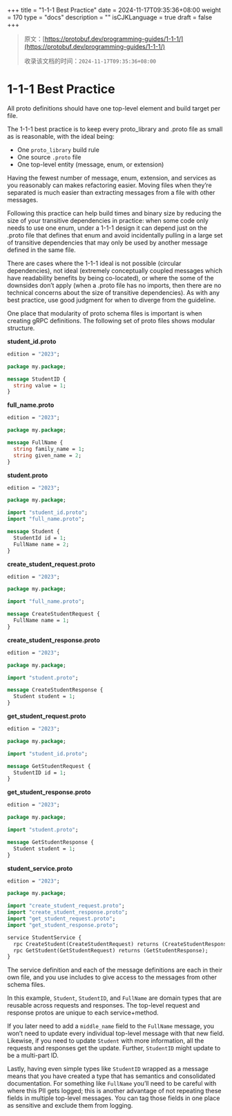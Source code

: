 +++
title = "1-1-1 Best Practice"
date = 2024-11-17T09:35:36+08:00
weight = 170
type = "docs"
description = ""
isCJKLanguage = true
draft = false
+++

> 原文：[https://protobuf.dev/programming-guides/1-1-1/](https://protobuf.dev/programming-guides/1-1-1/)
>
> 收录该文档的时间：`2024-11-17T09:35:36+08:00`

# 1-1-1 Best Practice

All proto definitions should have one top-level element and build target per file.



The 1-1-1 best practice is to keep every proto_library and .proto file as small as is reasonable, with the ideal being:

- One `proto_library` build rule
- One source `.proto` file
- One top-level entity (message, enum, or extension)

Having the fewest number of message, enum, extension, and services as you reasonably can makes refactoring easier. Moving files when they’re separated is much easier than extracting messages from a file with other messages.

Following this practice can help build times and binary size by reducing the size of your transitive dependencies in practice: when some code only needs to use one enum, under a 1-1-1 design it can depend just on the .proto file that defines that enum and avoid incidentally pulling in a large set of transitive dependencies that may only be used by another message defined in the same file.

There are cases where the 1-1-1 ideal is not possible (circular dependencies), not ideal (extremely conceptually coupled messages which have readability benefits by being co-located), or where the some of the downsides don’t apply (when a .proto file has no imports, then there are no technical concerns about the size of transitive dependencies). As with any best practice, use good judgment for when to diverge from the guideline.

One place that modularity of proto schema files is important is when creating gRPC definitions. The following set of proto files shows modular structure.

**student_id.proto**

```proto
edition = "2023";

package my.package;

message StudentID {
  string value = 1;
}
```

**full_name.proto**

```proto
edition = "2023";

package my.package;

message FullName {
  string family_name = 1;
  string given_name = 2;
}
```

**student.proto**

```proto
edition = "2023";

package my.package;

import "student_id.proto";
import "full_name.proto";

message Student {
  StudentId id = 1;
  FullName name = 2;
}
```

**create_student_request.proto**

```proto
edition = "2023";

package my.package;

import "full_name.proto";

message CreateStudentRequest {
  FullName name = 1;
}
```

**create_student_response.proto**

```proto
edition = "2023";

package my.package;

import "student.proto";

message CreateStudentResponse {
  Student student = 1;
}
```

**get_student_request.proto**

```proto
edition = "2023";

package my.package;

import "student_id.proto";

message GetStudentRequest {
  StudentID id = 1;
}
```

**get_student_response.proto**

```proto
edition = "2023";

package my.package;

import "student.proto";

message GetStudentResponse {
  Student student = 1;
}
```

**student_service.proto**

```proto
edition = "2023";

package my.package;

import "create_student_request.proto";
import "create_student_response.proto";
import "get_student_request.proto";
import "get_student_response.proto";

service StudentService {
  rpc CreateStudent(CreateStudentRequest) returns (CreateStudentResponse);
  rpc GetStudent(GetStudentRequest) returns (GetStudentResponse);
}
```

The service definition and each of the message definitions are each in their own file, and you use includes to give access to the messages from other schema files.

In this example, `Student`, `StudentID`, and `FullName` are domain types that are reusable across requests and responses. The top-level request and response protos are unique to each service+method.

If you later need to add a `middle_name` field to the `FullName` message, you won’t need to update every individual top-level message with that new field. Likewise, if you need to update `Student` with more information, all the requests and responses get the update. Further, `StudentID` might update to be a multi-part ID.

Lastly, having even simple types like `StudentID` wrapped as a message means that you have created a type that has semantics and consolidated documentation. For something like `FullName` you’ll need to be careful with where this PII gets logged; this is another advantage of not repeating these fields in multiple top-level messages. You can tag those fields in one place as sensitive and exclude them from logging.
